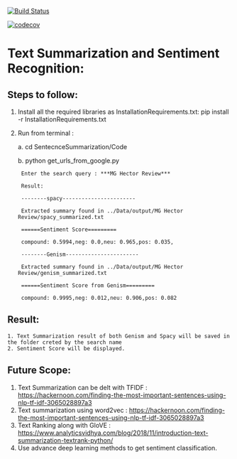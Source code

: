 [![Build Status](https://travis-ci.org/VidwathRHebse/SentenceSummarization.svg?branch=master)](https://travis-ci.org/VidwathRHebse/SentenceSummarization)

[![codecov](https://codecov.io/gh/VidwathRHebse/SentenceSummarization/branch/master/graph/badge.svg)](https://codecov.io/gh/VidwathRHebse/SentenceSummarization)

# Text Summarization and Sentiment Recognition:

## Steps to follow:

1. Install all the required libraries as InstallationRequirements.txt:
    pip install -r InstallationRequirements.txt

2. Run from terminal :

   a. cd SentecnceSummarization/Code

   b. python get_urls_from_google.py
   	   
   	    Enter the search query : ***MG Hector Review***

   	    Result: 

   		--------spacy-----------------------

		Extracted summary found in ../Data/output/MG Hector Review/spacy_summarized.txt

		======Sentiment Score=========

		compound: 0.5994,neg: 0.0,neu: 0.965,pos: 0.035,

		--------Genism-----------------------

		Extracted summary found in ../Data/output/MG Hector Review/genism_summarized.txt

		======Sentiment Score from Genism=========

		compound: 0.9995,neg: 0.012,neu: 0.906,pos: 0.082




## Result:

	1. Text Summarization result of both Genism and Spacy will be saved in the folder creted by the search name
	2. Sentiment Score will be displayed.

## Future Scope:

1. Text Summarization can be delt with TFIDF : https://hackernoon.com/finding-the-most-important-sentences-using-nlp-tf-idf-3065028897a3
2. Text summarization using word2vec : https://hackernoon.com/finding-the-most-important-sentences-using-nlp-tf-idf-3065028897a3
3. Text Ranking along with GloVE : https://www.analyticsvidhya.com/blog/2018/11/introduction-text-summarization-textrank-python/ 
4. Use advance deep learning methods to get sentiment classification.
